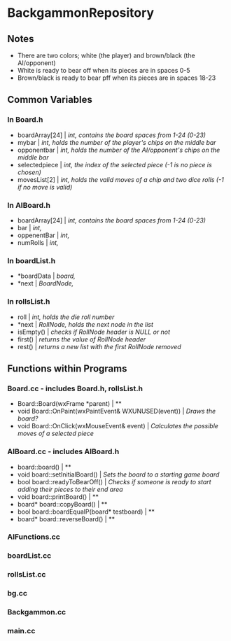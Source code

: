 # BackgammonRepository

## Notes
- There are two colors; white (the player) and brown/black (the AI/opponent)
- White is ready to bear off when its pieces are in spaces 0-5
- Brown/black is ready to bear pff when its pieces are in spaces 18-23

## Common Variables

### In Board.h
- boardArray[24] | *int, contains the board spaces from 1-24 (0-23)*
- mybar |  *int, holds the number of the player's chips on the middle bar*
- opponentbar | *int, holds the number of the AI/opponent's chips on the middle bar*
- selectedpiece | *int, the index of the selected piece (-1 is no piece is chosen)*
- movesList[2] | *int, holds the valid moves of a chip and two dice rolls (-1 if no move is valid)*

### In AIBoard.h
- boardArray[24] | *int, contains the board spaces from 1-24 (0-23)*
- bar | *int,*
- oppenentBar | *int,*
- numRolls | *int,*

### In boardList.h
- \*boardData | *board,*
- \*next | *BoardNode,*

### In rollsList.h
- roll | *int, holds the die roll number*
- \*next | *RollNode, holds the next node in the list*
- isEmpty() | *checks if RollNode header is NULL or not*
- first() | *returns the value of RollNode header*
- rest() | *returns a new list with the first RollNode removed*

## Functions within Programs

### Board.cc - includes Board.h, rollsList.h
- Board::Board(wxFrame \*parent) | **
- void Board::OnPaint(wxPaintEvent& WXUNUSED(event)) | *Draws the board?*
- void Board::OnClick(wxMouseEvent& event) | *Calculates the possible moves of a selected piece*

### AIBoard.cc - includes AIBoard.h
- board::board() | **
- void board::setInitialBoard() | *Sets the board to a starting game board*
- bool board::readyToBearOff() | *Checks if someone is ready to start adding their pieces to their end area*
- void board::printBoard() | **
- board\* board::copyBoard() | **
- bool board::boardEqualP(board* testboard) | **
- board\* board::reverseBoard() | **

### AIFunctions.cc

### boardList.cc

### rollsList.cc

### bg.cc

### Backgammon.cc

### main.cc
